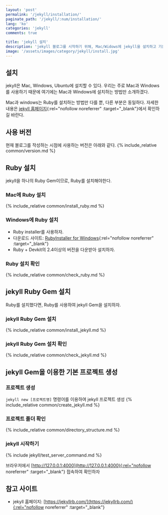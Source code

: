 ```yaml
---
layout: 'post'
permalink: '/jekyll/installation/'
paginate_path: '/jekyll/:num/installation/'
lang: 'ko'
categories: 'jekyll'
comments: true

title: 'jekyll 설치'
description: 'jekyll 블로그를 시작하기 위해, Mac/Widows에 jekyll을 설치하고 기본 프로젝트를 생성하자.'
image: '/assets/images/category/jekyll/install.jpg'
---
```


## 설치
jekyll은 Mac, Windows, Ubuntu에 설치할 수 있다. 우리는 주로 Mac과 Windows를 사용하기 때문에 여기에는 Mac과 Windows에 설치하는 방법만 소개하겠다.

Mac과 windows는 Ruby를 설치하는 방법만 다를 뿐, 다른 부분은 동일하다. 자세한 내용은 [jekyll 홈페이지](https://jekyllrb.com/docs/installation/){:rel="nofollow noreferrer" :target="_blank"}에서 확인하길 바란다.

## 사용 버전
현재 블로그를 작성하는 시점에 사용하는 버전은 아래와 같다.
{% include_relative common/version.md %}

## Ruby 설치
jekyll을 하나의 Ruby Gem이므로, Ruby를 설치해야한다.

### Mac에 Ruby 설치
{% include_relative common/install_ruby.md %}

### Windows에 Ruby 설치
- Ruby installer를 사용하자.
- 다운로드 사이트: [RubyInstaller for Windows](https://rubyinstaller.org/downloads/){:rel="nofollow noreferrer" :target="_blank"}
- Ruby + Devkit의 2.4이상의 버전을 다운받아 설치하자.

### Ruby 설치 확인
{% include_relative common/check_ruby.md %}

## jekyll Ruby Gem 설치
Ruby를 설치했다면, Ruby를 사용하여 jekyll Gem을 설치하자.

### jekyll Ruby Gem 설치
{% include_relative common/install_jekyll.md %}

### jekyll Ruby Gem 설치 확인
{% include_relative common/check_jekyll.md %}

## jekyll Gem을 이용한 기본 프로젝트 생성
### 프로젝트 생성
```jekyll new [프로젝트명]``` 명령어를 이용하여 jekyll 프로젝트 생성
{% include_relative common/create_jekyll.md %}

### 프로젝트 폴더 확인
{% include_relative common/directory_structure.md %}

### jekyll 시작하기
{% include jekyll/test_server_command.md %}

브라우저에서 [http://127.0.0.1:4000](http://127.0.0.1:4000){:rel="nofollow noreferrer" :target="_blank"} 접속하여 확인하자

## 참고 사이트
- jekyll 홈페이지: [https://jekyllrb.com/](https://jekyllrb.com/){:rel="nofollow noreferrer" :target="_blank"}